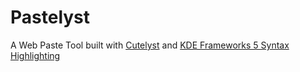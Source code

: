 # Pastelyst
A Web Paste Tool built with [Cutelyst](https://github.com/cutelyst/cutelyst) and [KDE Frameworks 5 Syntax Highlighting](https://github.com/KDE/syntax-highlighting)
